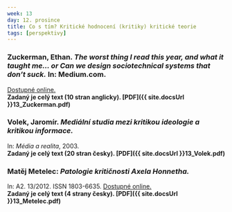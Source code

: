 ```yaml
---
week: 13
day: 12. prosince
title: Co s tím? Kritické hodnocení (kritiky) kritické teorie
tags: [perspektivy]
---
```

### Zuckerman, Ethan. _The worst thing I read this year, and what it taught me… or Can we design sociotechnical systems that don’t suck._ In: Medium.com. 

[Dostupné online.](https://medium.com/@EthanZ/the-worst-thing-i-read-this-year-and-what-it-taught-me-or-can-we-design-sociotechnical-systems-4c8c51074337)  
**Zadaný je celý text (10 stran anglicky). [PDF]({{ site.docsUrl }}13_Zuckerman.pdf)**

### Volek, Jaromír. _Mediální studia mezi kritikou ideologie a kritikou informace._ 

In: _Média a realita_, 2003\.  
**Zadaný je celý text (20 stran česky). [PDF]({{ site.docsUrl }}13_Volek.pdf)**

### Matěj Metelec: _Patologie kritičnosti Axela Honnetha._ 

In: A2\. 13/2012\. ISSN 1803-6635. [Dostupné online.](http://www.advojka.cz/archiv/2012/13/kriticka-teorie-dnes)  
**Zadaný je celý text (4 strany česky). [PDF]({{ site.docsUrl }}13_Metelec.pdf)**
